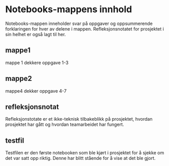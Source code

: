 # Notebooks-mappens innhold

Notebooks-mappen inneholder svar på oppgaver og oppsummerende forklaringen for hver av delene i mappen. Refleksjonsnotatet for prosjektet i sin helhet er også lagt til her.

## mappe1

mappe 1 dekkere oppgave 1-3

## mappe2

mappe4 dekker oppgave 4-7

## refleksjonsnotat

Refleksjonstotate er et ikke-teknisk tilbakeblikk på prosjektet, hvordan prosjektet har gått og hvordan teamarbeidet har fungert.
 
## testfil

Testfilen er den første notebooken som ble kjørt i prosjektet for å sjekke om det var satt opp riktig. Denne har blitt stående for å vise at det ble gjort.
